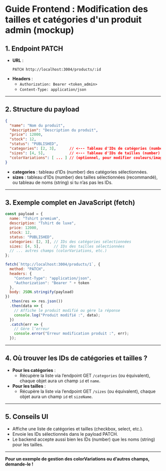 # Guide Frontend : Modification des tailles et catégories d'un produit admin (mockup)

## 1. Endpoint PATCH

- **URL** :
  ```
  PATCH http://localhost:3004/products/:id
  ```
- **Headers** :
  - `Authorization: Bearer <token_admin>`
  - `Content-Type: application/json`

---

## 2. Structure du payload

```json
{
  "name": "Nom du produit",
  "description": "Description du produit",
  "price": 12000,
  "stock": 12,
  "status": "PUBLISHED",
  "categories": [2, 3],      // <--- Tableau d'IDs de catégories (number)
  "sizes": [4, 5],           // <--- Tableau d'IDs de tailles (number) OU ["500ml", "250ml"] (string)
  "colorVariations": [ ... ] // (optionnel, pour modifier couleurs/images)
}
```

- **categories** : tableau d’IDs (number) des catégories sélectionnées.
- **sizes** : tableau d’IDs (number) des tailles sélectionnées (recommandé), ou tableau de noms (string) si tu n’as pas les IDs.

---

## 3. Exemple complet en JavaScript (fetch)

```js
const payload = {
  name: "Tshirt premium",
  description: "Tshirt de luxe",
  price: 12000,
  stock: 12,
  status: "PUBLISHED",
  categories: [2, 3], // IDs des catégories sélectionnées
  sizes: [4, 5],      // IDs des tailles sélectionnées
  // ... autres champs (colorVariations, etc.)
};

fetch(`http://localhost:3004/products/1`, {
  method: "PATCH",
  headers: {
    "Content-Type": "application/json",
    "Authorization": "Bearer " + token
  },
  body: JSON.stringify(payload)
})
  .then(res => res.json())
  .then(data => {
    // Affiche le produit modifié ou gère la réponse
    console.log("Produit modifié :", data);
  })
  .catch(err => {
    // Gère l’erreur
    console.error("Erreur modification produit :", err);
  });
```

---

## 4. Où trouver les IDs de catégories et tailles ?

- **Pour les catégories** :
  - Récupère la liste via l’endpoint GET `/categories` (ou équivalent), chaque objet aura un champ `id` et `name`.
- **Pour les tailles** :
  - Récupère la liste via l’endpoint GET `/sizes` (ou équivalent), chaque objet aura un champ `id` et `sizeName`.

---

## 5. Conseils UI

- Affiche une liste de catégories et tailles (checkbox, select, etc.).
- Envoie les IDs sélectionnés dans le payload PATCH.
- Le backend accepte aussi bien les IDs (number) que les noms (string) pour les tailles.

---

**Pour un exemple de gestion des colorVariations ou d’autres champs, demande-le !** 